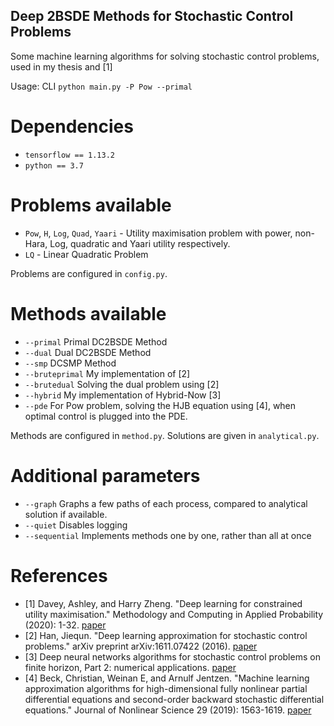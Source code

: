 ## Deep 2BSDE Methods for Stochastic Control Problems
Some machine learning algorithms for solving stochastic control problems, used in my thesis and [1]

Usage: CLI `python main.py -P Pow --primal`

# Dependencies
- `tensorflow == 1.13.2`
- `python == 3.7`

# Problems available
- `Pow`, `H`, `Log`, `Quad`, `Yaari` - Utility maximisation problem with power, non-Hara, Log, quadratic and Yaari utility respectively.
- `LQ` - Linear Quadratic Problem

Problems are configured in `config.py`.

# Methods available
- `--primal` Primal DC2BSDE Method
- `--dual` Dual DC2BSDE Method
- `--smp` DCSMP Method
- `--bruteprimal` My implementation of [2]
- `--brutedual` Solving the dual problem using [2]
- `--hybrid` My implementation of Hybrid-Now [3] 
- `--pde` For Pow problem, solving the HJB equation using [4], when optimal control is plugged into the PDE.

Methods are configured in `method.py`. Solutions are given in `analytical.py`.

# Additional parameters
- `--graph` Graphs a few paths of each process, compared to analytical solution if available.
- `--quiet` Disables logging
- `--sequential` Implements methods one by one, rather than all at once

# References
  
- [1] Davey, Ashley, and Harry Zheng. "Deep learning for constrained utility maximisation." Methodology and Computing in Applied Probability (2020): 1-32. [paper](https://link.springer.com/article/10.1007/s11009-021-09912-3)
- [2] Han, Jiequn. "Deep learning approximation for stochastic control problems." arXiv preprint arXiv:1611.07422 (2016). [paper](https://arxiv.org/pdf/1611.07422)
- [3] Deep neural networks algorithms for stochastic control
problems on finite horizon, Part 2: numerical applications. [paper](https://hal.science/hal-01949221v1/file/Deepconsto-Partie2_Final.pdf)
- [4] Beck, Christian, Weinan E, and Arnulf Jentzen. "Machine learning approximation algorithms for high-dimensional fully nonlinear partial differential equations and second-order backward stochastic differential equations." Journal of Nonlinear Science 29 (2019): 1563-1619. [paper](https://idp.springer.com/authorize/casa?redirect_uri=https://link.springer.com/article/10.1007/s00332-018-9525-3&casa_token=AXu4597_6bwAAAAA:zOewSvtGXnouvpgTOERp8PFpEeTckwWnY6Xnb4GaFnJHiY2qM1MQaDKSmiRNyvb1jWfyqejeoJkr8iO6)
  
